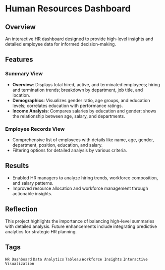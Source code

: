 # Human Resources Dashboard

## Overview
An interactive HR dashboard designed to provide high-level insights and detailed employee data for informed decision-making.

## Features
### Summary View
- **Overview**: Displays total hired, active, and terminated employees; hiring and termination trends; breakdown by department, job title, and location.
- **Demographics**: Visualizes gender ratio, age groups, and education levels; correlates education with performance ratings.
- **Income Analysis**: Compares salaries by education and gender; shows the relationship between age, salary, and departments.

### Employee Records View
- Comprehensive list of employees with details like name, age, gender, department, position, education, and salary.
- Filtering options for detailed analysis by various criteria.

## Results
- Enabled HR managers to analyze hiring trends, workforce composition, and salary patterns.
- Improved resource allocation and workforce management through actionable insights.

## Reflection
This project highlights the importance of balancing high-level summaries with detailed analysis. Future enhancements include integrating predictive analytics for strategic HR planning.

## Tags
`HR Dashboard` `Data Analytics` `Tableau` `Workforce Insights` `Interactive Visualization`
